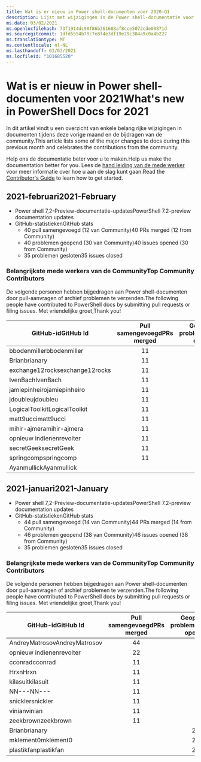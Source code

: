```yaml
---
title: Wat is er nieuw in Power shell-documenten voor 2020-Q1
description: Lijst met wijzigingen in de Power shell-documentatie voor 2020-W1
ms.date: 03/02/2021
ms.openlocfilehash: 73f1914dc98f86b361688af8cce5072cde00871d
ms.sourcegitcommit: 1dfd5554b70c7e8f4e3df19e29c384a9c0a4b227
ms.translationtype: MT
ms.contentlocale: nl-NL
ms.lasthandoff: 03/03/2021
ms.locfileid: "101685520"
---
```

# <a name="whats-new-in-powershell-docs-for-2021"></a><span data-ttu-id="4e7c8-103">Wat is er nieuw in Power shell-documenten voor 2021</span><span class="sxs-lookup"><span data-stu-id="4e7c8-103">What's new in PowerShell Docs for 2021</span></span>

<span data-ttu-id="4e7c8-104">In dit artikel vindt u een overzicht van enkele belang rijke wijzigingen in documenten tijdens deze vorige maand en de bijdragen van de community.</span><span class="sxs-lookup"><span data-stu-id="4e7c8-104">This article lists some of the major changes to docs during this previous month and celebrates the contributions from the community.</span></span>

<span data-ttu-id="4e7c8-105">Help ons de documentatie beter voor u te maken.</span><span class="sxs-lookup"><span data-stu-id="4e7c8-105">Help us make the documentation better for you.</span></span> <span data-ttu-id="4e7c8-106">Lees de [hand leiding van de mede werker][contrib] voor meer informatie over hoe u aan de slag kunt gaan.</span><span class="sxs-lookup"><span data-stu-id="4e7c8-106">Read the [Contributor's Guide][contrib] to learn how to get started.</span></span>

## <a name="2021-february"></a><span data-ttu-id="4e7c8-107">2021-februari</span><span class="sxs-lookup"><span data-stu-id="4e7c8-107">2021-February</span></span>

- <span data-ttu-id="4e7c8-108">Power shell 7,2-Preview-documentatie-updates</span><span class="sxs-lookup"><span data-stu-id="4e7c8-108">PowerShell 7.2-preview documentation updates</span></span>
- <span data-ttu-id="4e7c8-109">GitHub-statistieken</span><span class="sxs-lookup"><span data-stu-id="4e7c8-109">GitHub stats</span></span>
  - <span data-ttu-id="4e7c8-110">40 pull samengevoegd (12 van Community)</span><span class="sxs-lookup"><span data-stu-id="4e7c8-110">40 PRs merged (12 from Community)</span></span>
  - <span data-ttu-id="4e7c8-111">40 problemen geopend (30 van Community)</span><span class="sxs-lookup"><span data-stu-id="4e7c8-111">40 issues opened (30 from Community)</span></span>
  - <span data-ttu-id="4e7c8-112">35 problemen gesloten</span><span class="sxs-lookup"><span data-stu-id="4e7c8-112">35 issues closed</span></span>

### <a name="top-community-contributors"></a><span data-ttu-id="4e7c8-113">Belangrijkste mede werkers van de Community</span><span class="sxs-lookup"><span data-stu-id="4e7c8-113">Top Community Contributors</span></span>

<span data-ttu-id="4e7c8-114">De volgende personen hebben bijgedragen aan Power shell-documenten door pull-aanvragen of archief problemen te verzenden.</span><span class="sxs-lookup"><span data-stu-id="4e7c8-114">The following people have contributed to PowerShell docs by submitting pull requests or filing issues.</span></span> <span data-ttu-id="4e7c8-115">Met vriendelijke groet,</span><span class="sxs-lookup"><span data-stu-id="4e7c8-115">Thank you!</span></span>

|    <span data-ttu-id="4e7c8-116">GitHub-id</span><span class="sxs-lookup"><span data-stu-id="4e7c8-116">GitHub Id</span></span>    | <span data-ttu-id="4e7c8-117">Pull samengevoegd</span><span class="sxs-lookup"><span data-stu-id="4e7c8-117">PRs merged</span></span> | <span data-ttu-id="4e7c8-118">Geopende problemen</span><span class="sxs-lookup"><span data-stu-id="4e7c8-118">Issues opened</span></span> |
| --------------- | :--------: | :-----------: |
| <span data-ttu-id="4e7c8-119">bbodenmiller</span><span class="sxs-lookup"><span data-stu-id="4e7c8-119">bbodenmiller</span></span>    |     <span data-ttu-id="4e7c8-120">1</span><span class="sxs-lookup"><span data-stu-id="4e7c8-120">1</span></span>      |               |
| <span data-ttu-id="4e7c8-121">Brian</span><span class="sxs-lookup"><span data-stu-id="4e7c8-121">brianary</span></span>        |     <span data-ttu-id="4e7c8-122">1</span><span class="sxs-lookup"><span data-stu-id="4e7c8-122">1</span></span>      |               |
| <span data-ttu-id="4e7c8-123">exchange12rocks</span><span class="sxs-lookup"><span data-stu-id="4e7c8-123">exchange12rocks</span></span> |     <span data-ttu-id="4e7c8-124">1</span><span class="sxs-lookup"><span data-stu-id="4e7c8-124">1</span></span>      |               |
| <span data-ttu-id="4e7c8-125">IvenBach</span><span class="sxs-lookup"><span data-stu-id="4e7c8-125">IvenBach</span></span>        |     <span data-ttu-id="4e7c8-126">1</span><span class="sxs-lookup"><span data-stu-id="4e7c8-126">1</span></span>      |               |
| <span data-ttu-id="4e7c8-127">jamiepinheiro</span><span class="sxs-lookup"><span data-stu-id="4e7c8-127">jamiepinheiro</span></span>   |     <span data-ttu-id="4e7c8-128">1</span><span class="sxs-lookup"><span data-stu-id="4e7c8-128">1</span></span>      |               |
| <span data-ttu-id="4e7c8-129">jdoubleu</span><span class="sxs-lookup"><span data-stu-id="4e7c8-129">jdoubleu</span></span>        |     <span data-ttu-id="4e7c8-130">1</span><span class="sxs-lookup"><span data-stu-id="4e7c8-130">1</span></span>      |               |
| <span data-ttu-id="4e7c8-131">LogicalToolkit</span><span class="sxs-lookup"><span data-stu-id="4e7c8-131">LogicalToolkit</span></span>  |     <span data-ttu-id="4e7c8-132">1</span><span class="sxs-lookup"><span data-stu-id="4e7c8-132">1</span></span>      |               |
| <span data-ttu-id="4e7c8-133">matt9ucci</span><span class="sxs-lookup"><span data-stu-id="4e7c8-133">matt9ucci</span></span>       |     <span data-ttu-id="4e7c8-134">1</span><span class="sxs-lookup"><span data-stu-id="4e7c8-134">1</span></span>      |               |
| <span data-ttu-id="4e7c8-135">mihir-ajmera</span><span class="sxs-lookup"><span data-stu-id="4e7c8-135">mihir-ajmera</span></span>    |     <span data-ttu-id="4e7c8-136">1</span><span class="sxs-lookup"><span data-stu-id="4e7c8-136">1</span></span>      |               |
| <span data-ttu-id="4e7c8-137">opnieuw indienen</span><span class="sxs-lookup"><span data-stu-id="4e7c8-137">revolter</span></span>        |     <span data-ttu-id="4e7c8-138">1</span><span class="sxs-lookup"><span data-stu-id="4e7c8-138">1</span></span>      |               |
| <span data-ttu-id="4e7c8-139">secretGeek</span><span class="sxs-lookup"><span data-stu-id="4e7c8-139">secretGeek</span></span>      |     <span data-ttu-id="4e7c8-140">1</span><span class="sxs-lookup"><span data-stu-id="4e7c8-140">1</span></span>      |               |
| <span data-ttu-id="4e7c8-141">springcomp</span><span class="sxs-lookup"><span data-stu-id="4e7c8-141">springcomp</span></span>      |     <span data-ttu-id="4e7c8-142">1</span><span class="sxs-lookup"><span data-stu-id="4e7c8-142">1</span></span>      |               |
| <span data-ttu-id="4e7c8-143">Ayanmullick</span><span class="sxs-lookup"><span data-stu-id="4e7c8-143">Ayanmullick</span></span>     |            |       <span data-ttu-id="4e7c8-144">2</span><span class="sxs-lookup"><span data-stu-id="4e7c8-144">2</span></span>       |

## <a name="2021-january"></a><span data-ttu-id="4e7c8-145">2021-januari</span><span class="sxs-lookup"><span data-stu-id="4e7c8-145">2021-January</span></span>

- <span data-ttu-id="4e7c8-146">Power shell 7,2-Preview-documentatie-updates</span><span class="sxs-lookup"><span data-stu-id="4e7c8-146">PowerShell 7.2-preview documentation updates</span></span>
- <span data-ttu-id="4e7c8-147">GitHub-statistieken</span><span class="sxs-lookup"><span data-stu-id="4e7c8-147">GitHub stats</span></span>
  - <span data-ttu-id="4e7c8-148">44 pull samengevoegd (14 van Community)</span><span class="sxs-lookup"><span data-stu-id="4e7c8-148">44 PRs merged (14 from Community)</span></span>
  - <span data-ttu-id="4e7c8-149">46 problemen geopend (38 van Community)</span><span class="sxs-lookup"><span data-stu-id="4e7c8-149">46 issues opened (38 from Community)</span></span>
  - <span data-ttu-id="4e7c8-150">35 problemen gesloten</span><span class="sxs-lookup"><span data-stu-id="4e7c8-150">35 issues closed</span></span>

### <a name="top-community-contributors"></a><span data-ttu-id="4e7c8-151">Belangrijkste mede werkers van de Community</span><span class="sxs-lookup"><span data-stu-id="4e7c8-151">Top Community Contributors</span></span>

<span data-ttu-id="4e7c8-152">De volgende personen hebben bijgedragen aan Power shell-documenten door pull-aanvragen of archief problemen te verzenden.</span><span class="sxs-lookup"><span data-stu-id="4e7c8-152">The following people have contributed to PowerShell docs by submitting pull requests or filing issues.</span></span> <span data-ttu-id="4e7c8-153">Met vriendelijke groet,</span><span class="sxs-lookup"><span data-stu-id="4e7c8-153">Thank you!</span></span>

|   <span data-ttu-id="4e7c8-154">GitHub-id</span><span class="sxs-lookup"><span data-stu-id="4e7c8-154">GitHub Id</span></span>    | <span data-ttu-id="4e7c8-155">Pull samengevoegd</span><span class="sxs-lookup"><span data-stu-id="4e7c8-155">PRs merged</span></span> | <span data-ttu-id="4e7c8-156">Geopende problemen</span><span class="sxs-lookup"><span data-stu-id="4e7c8-156">Issues opened</span></span> |
| -------------- | :--------: | :-----------: |
| <span data-ttu-id="4e7c8-157">AndreyMatrosov</span><span class="sxs-lookup"><span data-stu-id="4e7c8-157">AndreyMatrosov</span></span> |     <span data-ttu-id="4e7c8-158">4</span><span class="sxs-lookup"><span data-stu-id="4e7c8-158">4</span></span>      |               |
| <span data-ttu-id="4e7c8-159">opnieuw indienen</span><span class="sxs-lookup"><span data-stu-id="4e7c8-159">revolter</span></span>       |     <span data-ttu-id="4e7c8-160">2</span><span class="sxs-lookup"><span data-stu-id="4e7c8-160">2</span></span>      |               |
| <span data-ttu-id="4e7c8-161">cconrad</span><span class="sxs-lookup"><span data-stu-id="4e7c8-161">cconrad</span></span>        |     <span data-ttu-id="4e7c8-162">1</span><span class="sxs-lookup"><span data-stu-id="4e7c8-162">1</span></span>      |               |
| <span data-ttu-id="4e7c8-163">Hrxn</span><span class="sxs-lookup"><span data-stu-id="4e7c8-163">Hrxn</span></span>           |     <span data-ttu-id="4e7c8-164">1</span><span class="sxs-lookup"><span data-stu-id="4e7c8-164">1</span></span>      |               |
| <span data-ttu-id="4e7c8-165">kilasuit</span><span class="sxs-lookup"><span data-stu-id="4e7c8-165">kilasuit</span></span>       |     <span data-ttu-id="4e7c8-166">1</span><span class="sxs-lookup"><span data-stu-id="4e7c8-166">1</span></span>      |               |
| <span data-ttu-id="4e7c8-167">NN---</span><span class="sxs-lookup"><span data-stu-id="4e7c8-167">NN---</span></span>          |     <span data-ttu-id="4e7c8-168">1</span><span class="sxs-lookup"><span data-stu-id="4e7c8-168">1</span></span>      |               |
| <span data-ttu-id="4e7c8-169">snickler</span><span class="sxs-lookup"><span data-stu-id="4e7c8-169">snickler</span></span>       |     <span data-ttu-id="4e7c8-170">1</span><span class="sxs-lookup"><span data-stu-id="4e7c8-170">1</span></span>      |               |
| <span data-ttu-id="4e7c8-171">vinian</span><span class="sxs-lookup"><span data-stu-id="4e7c8-171">vinian</span></span>         |     <span data-ttu-id="4e7c8-172">1</span><span class="sxs-lookup"><span data-stu-id="4e7c8-172">1</span></span>      |               |
| <span data-ttu-id="4e7c8-173">zeekbrown</span><span class="sxs-lookup"><span data-stu-id="4e7c8-173">zeekbrown</span></span>      |     <span data-ttu-id="4e7c8-174">1</span><span class="sxs-lookup"><span data-stu-id="4e7c8-174">1</span></span>      |               |
| <span data-ttu-id="4e7c8-175">Brian</span><span class="sxs-lookup"><span data-stu-id="4e7c8-175">brianary</span></span>       |            |       <span data-ttu-id="4e7c8-176">2</span><span class="sxs-lookup"><span data-stu-id="4e7c8-176">2</span></span>       |
| <span data-ttu-id="4e7c8-177">mklement0</span><span class="sxs-lookup"><span data-stu-id="4e7c8-177">mklement0</span></span>      |            |       <span data-ttu-id="4e7c8-178">2</span><span class="sxs-lookup"><span data-stu-id="4e7c8-178">2</span></span>       |
| <span data-ttu-id="4e7c8-179">plastikfan</span><span class="sxs-lookup"><span data-stu-id="4e7c8-179">plastikfan</span></span>     |            |       <span data-ttu-id="4e7c8-180">2</span><span class="sxs-lookup"><span data-stu-id="4e7c8-180">2</span></span>       |

<!-- Link references -->
[contrib]: contributing/overview.md
